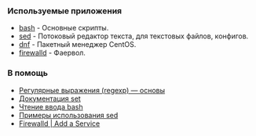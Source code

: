 ### Используемые приложения

- [bash](https://www.man7.org/linux/man-pages/man1/bash.1.html) - Основные скрипты.
- [sed](https://www.gnu.org/software/sed/manual/sed.html) - Потоковый редактор текста, для текстовых файлов, конфигов.
- [dnf]() - Пакетный менеджер CentOS.
- [firewalld](https://firewalld.org/documentation/concepts.html) - Фаервол.

### В помощь

- [Регулярные выражения (regexp) — основы](https://habr.com/ru/articles/545150/)
- [Документация set](https://linuxcommand.org/lc3_man_pages/seth.html)
- [Чтение ввода bash](https://www.man7.org/linux/man-pages/man1/bash.1.html#READLINE)
- [Примеры использования sed](https://gist.github.com/johnbianchi/df9f10940d1ec9019017189cca422bb1)
- [Firewalld | Add a Service](https://firewalld.org/documentation/howto/add-a-service.html)